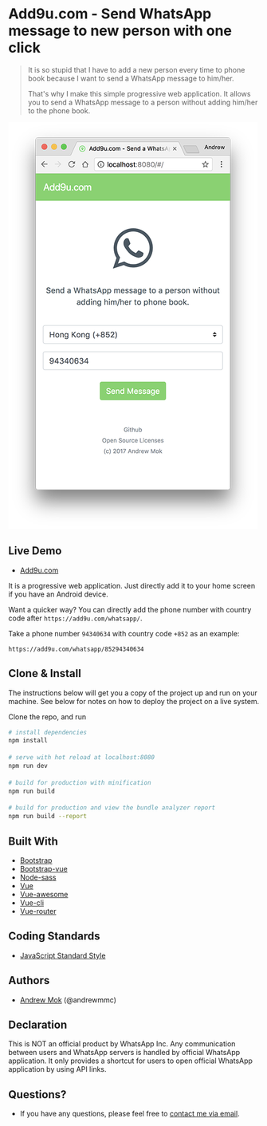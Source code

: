 # Add9u.com - Send WhatsApp message to new person with one click

> It is so stupid that I have to add a new person every time to phone book because I want to send a WhatsApp message to him/her.
> 
> That's why I make this simple progressive web application. It allows you to send a WhatsApp message to a person without adding him/her to the phone book.

![Screen Capture](static/img/screenshot.png)

## Live Demo
- [Add9u.com](https://add9u.com)

It is a progressive web application. Just directly add it to your home screen if you have an Android device.

Want a quicker way? You can directly add the phone number with country code after `https://add9u.com/whatsapp/`.

Take a phone number `94340634` with country code `+852` as an example:
```
https://add9u.com/whatsapp/85294340634
```

## Clone & Install
The instructions below will get you a copy of the project up and run on your machine. See below for notes on how to deploy the project on a live system.

Clone the repo, and run
``` bash
# install dependencies
npm install

# serve with hot reload at localhost:8080
npm run dev

# build for production with minification
npm run build

# build for production and view the bundle analyzer report
npm run build --report
```

## Built With
- [Bootstrap](https://github.com/twbs/bootstrap)
- [Bootstrap-vue](https://github.com/bootstrap-vue/bootstrap-vue)
- [Node-sass](https://github.com/sass/node-sass)
- [Vue](https://github.com/vuejs/vue)
- [Vue-awesome](https://github.com/Justineo/vue-awesome)
- [Vue-cli](https://github.com/vuejs/vue-cli)
- [Vue-router](https://github.com/vuejs/vue-router)


## Coding Standards

- [JavaScript Standard Style](https://standardjs.com)

## Authors

- [Andrew Mok](https://andrewmmc.com) (@andrewmmc)

## Declaration
This is NOT an official product by WhatsApp Inc. Any communication between users and WhatsApp servers is handled by official WhatsApp application. It only provides a shortcut for users to open official WhatsApp application by using API links.

## Questions?
- If you have any questions, please feel free to [contact me via email](mailto:hello@andrewmmc.com).